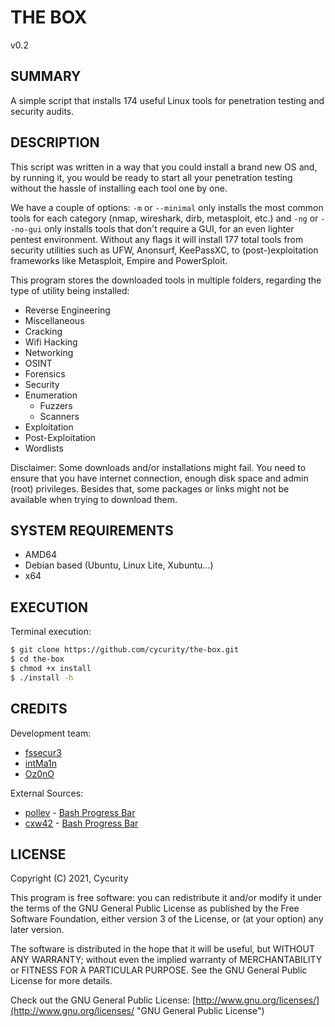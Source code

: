 # THE BOX

v0.2

## SUMMARY

A simple script that installs 174 useful Linux tools for penetration testing and security audits.

## DESCRIPTION

This script was written in a way that you could install a brand new OS and, by running it, you would be ready to start all your penetration testing without the hassle of installing each tool one by one.

We have a couple of options: `-m` or `--minimal` only installs the most common tools for each category (nmap, wireshark, dirb, metasploit, etc.) and `-ng` or `--no-gui` only installs tools that don't require a GUI, for an even lighter pentest environment. Without any flags it will install 177 total tools from security utilities such as UFW, Anonsurf, KeePassXC, to (post-)exploitation frameworks like Metasploit, Empire and PowerSploit.

This program stores the downloaded tools in multiple folders, regarding the type of utility being installed:

- Reverse Engineering
- Miscellaneous
- Cracking
- Wifi Hacking
- Networking
- OSINT
- Forensics
- Security
- Enumeration
  - Fuzzers
  - Scanners
- Exploitation
- Post-Exploitation
- Wordlists

Disclaimer: Some downloads and/or installations might fail. You need to ensure that you have internet connection, enough disk space and admin (root) privileges. Besides that, some packages or links might not be available when trying to download them.

## SYSTEM REQUIREMENTS

- AMD64
- Debian based (Ubuntu, Linux Lite, Xubuntu...)
- x64

## EXECUTION

Terminal execution:

```bash
$ git clone https://github.com/cycurity/the-box.git
$ cd the-box
$ chmod +x install
$ ./install -h
```

## CREDITS

Development team:

- [fssecur3](https://github.com/fssecur3 "fssecur3's Github Profile")
- [intMa1n](https://github.com/Bernardo15Sousa "intMa1n's Github Profile")
- [Oz0nO](https://github.com/Oz0nO "Oz0nO's Github Profile")

External Sources:

- [pollev](https://github.com/pollev "polev's GitHub Profile") - [Bash Progress Bar](https://github.com/pollev/bash_progress_bar)
- [cxw42](https://github.com/cxw42 "cxw42's GitHub Profile") - [Bash Progress Bar](https://github.com/pollev/bash_progress_bar)

## LICENSE

Copyright (C) 2021, Cycurity

This program is free software: you can redistribute it and/or modify it under the terms of the GNU General Public License as published by the Free Software Foundation, either version 3 of the License, or (at your option) any later version.

The software is distributed in the hope that it will be useful, but WITHOUT ANY WARRANTY; without even the implied warranty of MERCHANTABILITY or FITNESS FOR A PARTICULAR PURPOSE. See the GNU General Public License for more details.

Check out the GNU General Public License: [http://www.gnu.org/licenses/](http://www.gnu.org/licenses/ "GNU General Public License")
